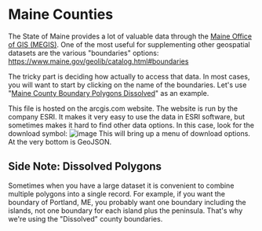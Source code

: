 # Maine Counties

The State of Maine provides a lot of valuable data through the [Maine Office of GIS (MEGIS)](https://www.maine.gov/megis/). One of the most useful for supplementing other geospatial datasets are the various "boundaries" options: https://www.maine.gov/geolib/catalog.html#boundaries

The tricky part is deciding how actually to access that data. In most cases, you will want to start by clicking on the name of the boundaries. Let's use "[Maine County Boundary Polygons Dissolved](https://maine.hub.arcgis.com/datasets/ec1a999644cf4e128c84d207f6b8e2bc)" as an example.

This file is hosted on the arcgis.com website. The website is run by the company ESRI. It makes it very easy to use the data in ESRI software, but sometimes makes it hard to find other data options. In this case, look for the download symbol:
![image](https://user-images.githubusercontent.com/3598004/162337139-229745ed-875c-4e65-8a39-37de94c96ed8.png)
This will bring up a menu of download options. At the very bottom is GeoJSON.

## Side Note: Dissolved Polygons
Sometimes when you have a large dataset it is convenient to combine multiple polygons into a single record. For example, if you want the boundary of Portland, ME, you probably want one boundary including the islands, not one boundary for each island plus the peninsula. That's why we're using the "Dissolved" county boundaries.
